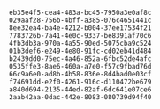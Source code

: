 
                eb35e4f5-cea4-483a-bc45-7950a3e0af8c
                029aaf28-756b-4bff-a385-076c4651441c
                8ee32ea4-ba4e-4212-b004-37ee17534f21
                7783726b-7a41-4e0c-9337-be8391af70c6
                4fb3db3a-970a-4a55-90ed-5075cba9c524
                01b3def6-e249-4e80-91fc-cd02eb41d484
                b2439dd0-75ec-4a46-852a-6fbc52de4afc
                0535ffe3-8ae6-460a-a7e0-f57c9fbad76d
                66c9a6e0-ad8b-4b58-836e-8d4bad0e03cf
                f74691dd-e2f0-4261-916c-d110472be679
                a840d694-2135-44ed-82af-6dc641e07ce6
                2aab42aa-0dac-442e-8083-080739d94f40
                